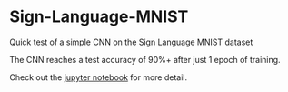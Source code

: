 # Sign-Language-MNIST
Quick test of a simple CNN on the Sign Language MNIST dataset

The CNN reaches a test accuracy of 90%+ after just 1 epoch of training.

Check out the [jupyter notebook]("/Sing_Language_MNIST.ipynb") for more detail.
